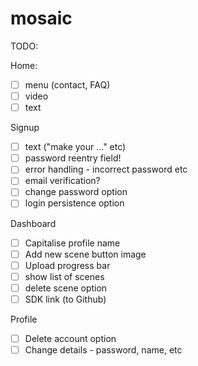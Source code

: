 # mosaic

TODO:

Home:

- [ ] menu (contact, FAQ)
- [ ] video
- [ ] text

Signup

- [ ] text ("make your ..." etc)
- [ ] password reentry field!
- [ ] error handling - incorrect password etc
- [ ] email verification?
- [ ] change password option
- [ ] login persistence option

Dashboard

- [ ] Capitalise profile name
- [ ] Add new scene button image
- [ ] Upload progress bar
- [ ] show list of scenes
- [ ] delete scene option
- [ ] SDK link (to Github)

Profile

- [ ] Delete account option
- [ ] Change details - password, name, etc
